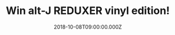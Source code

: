 ---
campaign-uuid: "c-682d5bca-2ccd-4325-b490-db7e5113d7ce"
type: "Competition"
category: "Gifts"
date: "2018-10-08T09:00:00.000Z"
end-date: "2018-11-08T23:59:00.000Z"
disable-form: false
is_promoted: false
has_entry_page: true
title: "Win alt-J REDUXER vinyl edition!"
competition-description: "<p>alt-J has done it again and they are ready to present\
  \ REDUXER, a set of 11 incredible reinterpretations of songs from their award winning\
  \ third album RELAXER, reimagined by a host of fans, friends and peers, including\
  \ a globe-straddling cross-section of some of the world's most influential and prolific\
  \ hip hop artists and producers.</p>\n<p>We have a copy to one of our members… want\
  \ it? Click below for a chance to win!</p>\n"
hero-header: "Win alt-J REDUXER vinyl edition!"
terms-confirmation: "N/A"
banner-img: "https://assets.expresslyapp.com/asset-9e9ef57c-12c4-4de5-a4c6-d8439f8f2256.jpg"
logo-left-href: "http://club.expressly.io"
logo-left-image: "https://assets.expresslyapp.com/asset-2459573b-b4f9-4715-b342-cb78ec75e392.jpg"
logo-left-title: "ClubExpressly"
bg-image-hero: "https://assets.expresslyapp.com/asset-41ad6b89-cccd-486a-86c2-5cc3061deb72.jpg"
bg-image-first: "https://assets.expresslyapp.com/asset-e06f8032-e8f6-4a79-b599-428e2f1a12f6.jpg"
section1-content: "</p>Along the amazing band, putting their own indelible vocals\
  \ on the songs are, amongst others: Gold Link, Lomepal, Rejjie Snow, Tuka, or London's\
  \ acclaimed Little Simz!</p>\n<p>Last Year, Pleader, In Cold Blood… are some of\
  \ their new hits you can find at their new album! Think no more and enter the form\
  \ below for a chance to win alt-J REDUXER album on vinyl edition!</p>\n"
entry-title: "Win alt-J REDUXER vinyl edition!"
entry-content: "<p>Enter the draw to win alt-J REDUXER vinyl edition by completing\
  \ the form below before 23:59 on 8th of November 2018.</p>\n"
has-winner: false
prize-description: "alt-J REDUXER vinyl edition."
special-conditions: "Multiple entries are allowed up to one every day.\r\nThis competition\
  \ is also available on: https://aaa.nme.com/competitions/alt-j-reduxer-vinyl-giveaway"
country-restrictions:
- "GB"
---